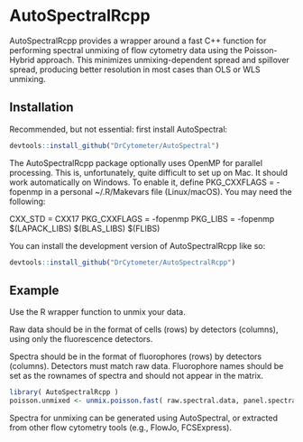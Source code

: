 
<!-- README.md is generated from README.Rmd. Please edit that file -->

# AutoSpectralRcpp

<!-- badges: start -->

<!-- badges: end -->

AutoSpectralRcpp provides a wrapper around a fast C++ function for
performing spectral unmixing of flow cytometry data using the
Poisson-Hybrid approach. This minimizes unmixing-dependent spread and
spillover spread, producing better resolution in most cases than OLS or
WLS unmixing.

## Installation

Recommended, but not essential: first install AutoSpectral:

``` r
devtools::install_github("DrCytometer/AutoSpectral")
```

The AutoSpectralRcpp package optionally uses OpenMP for parallel
processing. This is, unfortunately, quite difficult to set up on Mac. It
should work automatically on Windows. To enable it, define PKG_CXXFLAGS
= -fopenmp in a personal ~/.R/Makevars file (Linux/macOS). You may need
the following:

CXX_STD = CXX17 PKG_CXXFLAGS = -fopenmp PKG_LIBS = -fopenmp
\$(LAPACK_LIBS) \$(BLAS_LIBS) \$(FLIBS)

You can install the development version of AutoSpectralRcpp like so:

``` r
devtools::install_github("DrCytometer/AutoSpectralRcpp")
```

## Example

Use the R wrapper function to unmix your data.

Raw data should be in the format of cells (rows) by detectors (columns),
using only the fluorescence detectors.

Spectra should be in the format of fluorophores (rows) by detectors
(columns). Detectors must match raw data. Fluorophore names should be
set as the rownames of spectra and should not appear in the matrix.

``` r
library( AutoSpectralRcpp )
poisson.unmixed <- unmix.poisson.fast( raw.spectral.data, panel.spectra )
```

Spectra for unmixing can be generated using AutoSpectral, or extracted
from other flow cytometry tools (e.g., FlowJo, FCSExpress).
